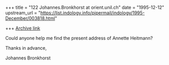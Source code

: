 +++
title = "122 Johannes.Bronkhorst at orient.unil.ch"
date = "1995-12-12"
upstream_url = "https://list.indology.info/pipermail/indology/1995-December/003818.html"

+++
[Archive link](https://list.indology.info/pipermail/indology/1995-December/003818.html)

Could anyone help me find the present address of Annette Heitmann?

Thanks in advance,

Johannes Bronkhorst







